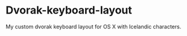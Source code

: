 Dvorak-keyboard-layout
======================

My custom dvorak keyboard layout for OS X with Icelandic characters.
